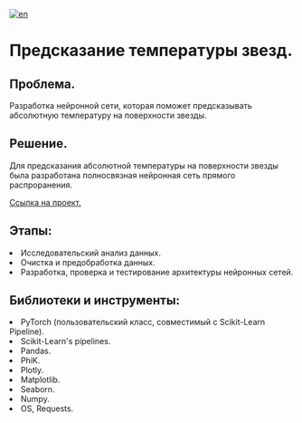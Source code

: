 [![en](https://img.shields.io/badge/lang-en-red.svg)](README.en.md)

# Предсказание температуры звезд. 

## Проблема.
Разработка нейронной сети, которая поможет предсказывать абсолютную температуру на поверхности звезды.<br>
## Решение.
Для предсказания абсолютной температуры на поверхности звезды была разработана полносвязная нейронная сеть прямого распроранения.

[Ссылка на проект.](https://github.com/mrBrain101/Yandex_Practicum_projects/blob/faf87fda0586f77c4366af3ccdb27349053868a3/ML_Star_Temp_Prediction/Ya_Practicum_ML_Star_Temp_Prediction_distr_RUS.ipynb)

## Этапы:
<li>Исследовательский анализ данных. 
<li>Очистка и предобработка данных. 
<li>Разработка, проверка и тестирование архитектуры нейронных сетей.
  
## Библиотеки и инструменты:
<li>PyTorch (пользовательский класс, совместимый с Scikit-Learn Pipeline).
<li>Scikit-Learn's pipelines.
<li>Pandas.
<li>PhiK.
<li>Plotly.
<li>Matplotlib.
<li>Seaborn.
<li>Numpy.
<li>OS, Requests.

